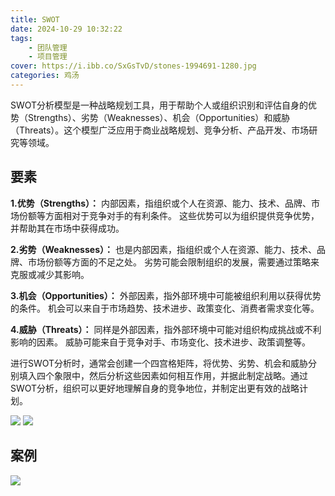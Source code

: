 ```yaml
---
title: SWOT
date: 2024-10-29 10:32:22
tags: 
    - 团队管理
    - 项目管理
cover: https://i.ibb.co/SxGsTvD/stones-1994691-1280.jpg
categories: 鸡汤
---
```





SWOT分析模型是一种战略规划工具，用于帮助个人或组织识别和评估自身的优势（Strengths）、劣势（Weaknesses）、机会（Opportunities）和威胁（Threats）。这个模型广泛应用于商业战略规划、竞争分析、产品开发、市场研究等领域。



## 要素

**1.优势（Strengths）：**
内部因素，指组织或个人在资源、能力、技术、品牌、市场份额等方面相对于竞争对手的有利条件。
这些优势可以为组织提供竞争优势，并帮助其在市场中获得成功。

**2.劣势（Weaknesses）：**
也是内部因素，指组织或个人在资源、能力、技术、品牌、市场份额等方面的不足之处。
劣势可能会限制组织的发展，需要通过策略来克服或减少其影响。

**3.机会（Opportunities）：**
外部因素，指外部环境中可能被组织利用以获得优势的条件。
机会可以来自于市场趋势、技术进步、政策变化、消费者需求变化等。

**4.威胁（Threats）：**
同样是外部因素，指外部环境中可能对组织构成挑战或不利影响的因素。
威胁可能来自于竞争对手、市场变化、技术进步、政策调整等。


进行SWOT分析时，通常会创建一个四宫格矩阵，将优势、劣势、机会和威胁分别填入四个象限中，然后分析这些因素如何相互作用，并据此制定战略。通过SWOT分析，组织可以更好地理解自身的竞争地位，并制定出更有效的战略计划。


![](https://i.ibb.co/0txKg35/2891805-1cc534221af6688a.webp)
![](https://i.ibb.co/cC4sTWV/2891805-40e1f882f91ad1f5.webp)


## 案例

![](https://i.ibb.co/b1hZmdV/2891805-96d818e3a87dda35.webp)